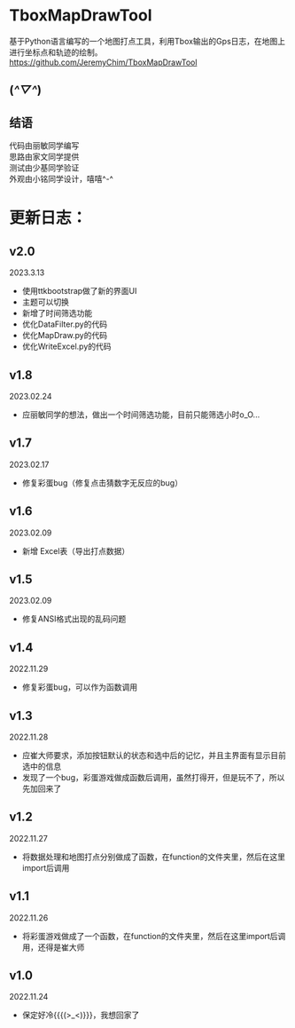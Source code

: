 # TboxMapDrawTool
基于Python语言编写的一个地图打点工具，利用Tbox输出的Gps日志，在地图上进行坐标点和轨迹的绘制。
https://github.com/JeremyChim/TboxMapDrawTool

## (*^▽^*)

## 结语
代码由丽敏同学编写  
思路由家文同学提供  
测试由少基同学验证  
外观由小铭同学设计，嘻嘻^-^  

# 更新日志：

## v2.0
2023.3.13
 - 使用ttkbootstrap做了新的界面UI
 - 主题可以切换
 - 新增了时间筛选功能
 - 优化DataFilter.py的代码
 - 优化MapDraw.py的代码
 - 优化WriteExcel.py的代码

## v1.8
2023.02.24
 - 应丽敏同学的想法，做出一个时间筛选功能，目前只能筛选小时o_O...

## v1.7
2023.02.17
 - 修复彩蛋bug（修复点击猜数字无反应的bug）

## v1.6
2023.02.09
 - 新增 Excel表（导出打点数据）

## v1.5
2023.02.09
 - 修复ANSI格式出现的乱码问题

## v1.4
2022.11.29
 - 修复彩蛋bug，可以作为函数调用

## v1.3
2022.11.28
 - 应崔大师要求，添加按钮默认的状态和选中后的记忆，并且主界面有显示目前选中的信息
 - 发现了一个bug，彩蛋游戏做成函数后调用，虽然打得开，但是玩不了，所以先加回来了

## v1.2
2022.11.27
 - 将数据处理和地图打点分别做成了函数，在function的文件夹里，然后在这里import后调用

## v1.1
2022.11.26
 - 将彩蛋游戏做成了一个函数，在function的文件夹里，然后在这里import后调用，还得是崔大师

## v1.0
2022.11.24
 - 保定好冷{{{(>_<)}}}，我想回家了

